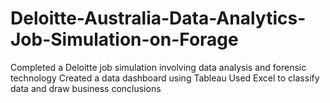 # Deloitte-Australia-Data-Analytics-Job-Simulation-on-Forage
Completed a Deloitte job simulation involving data analysis and forensic technology  Created a data dashboard using Tableau  Used Excel to classify data and draw business conclusions
